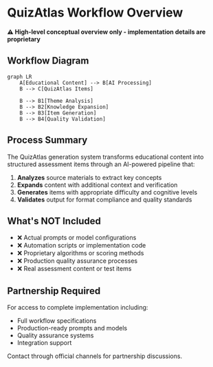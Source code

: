# QuizAtlas Workflow Overview

**⚠️ High-level conceptual overview only - implementation details are proprietary**

## Workflow Diagram

```mermaid
graph LR
    A[Educational Content] --> B[AI Processing]
    B --> C[QuizAtlas Items]
    
    B --> B1[Theme Analysis]
    B --> B2[Knowledge Expansion]
    B --> B3[Item Generation]
    B --> B4[Quality Validation]
```

## Process Summary

The QuizAtlas generation system transforms educational content into structured assessment items through an AI-powered pipeline that:

1. **Analyzes** source materials to extract key concepts
2. **Expands** content with additional context and verification
3. **Generates** items with appropriate difficulty and cognitive levels
4. **Validates** output for format compliance and quality standards

## What's NOT Included

- ❌ Actual prompts or model configurations
- ❌ Automation scripts or implementation code
- ❌ Proprietary algorithms or scoring methods
- ❌ Production quality assurance processes
- ❌ Real assessment content or test items

## Partnership Required

For access to complete implementation including:
- Full workflow specifications
- Production-ready prompts and models
- Quality assurance systems
- Integration support

Contact through official channels for partnership discussions.
